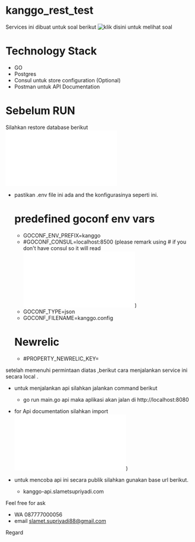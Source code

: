 # kanggo_rest_test

Services ini dibuat untuk soal berikut ![klik disini untuk melihat soal](../master/document/SoaltestITBackEnd)

# Technology Stack
-   GO
-   Postgres
-   Consul untuk store configuration (Optional)
-   Postman untuk API Documentation

# Sebelum RUN
Silahkan restore database berikut ![klik untuk download](../master/script/kanggo_db.sql)

-   pastikan .env file ini ada and the konfigurasinya seperti ini.
    # predefined goconf env vars
    - GOCONF_ENV_PREFIX=kanggo
    - #GOCONF_CONSUL=localhost:8500 (please remark using # if you don't have consul so it will read ![this json config](../master/kanggo.config.json))
    - GOCONF_TYPE=json
    - GOCONF_FILENAME=kanggo.config

    # Newrelic
    - #PROPERTY_NEWRELIC_KEY=

setelah memenuhi permintaan diatas ,berikut cara menjalankan service ini secara local .
-   untuk menjalankan api silahkan jalankan command berikut
    -   go run main.go api  maka aplikasi akan jalan di http://localhost:8080
-   for Api documentation silahkan import ![api doc](../master/document/kanggo.postman_collection.json))

-   untuk mencoba api ini secara publik silahkan gunakan base url berikut.
    -   kanggo-api.slametsupriyadi.com


Feel free for ask
-   WA 087777000056
-   email slamet.supriyadi88@gmail.com

Regard
